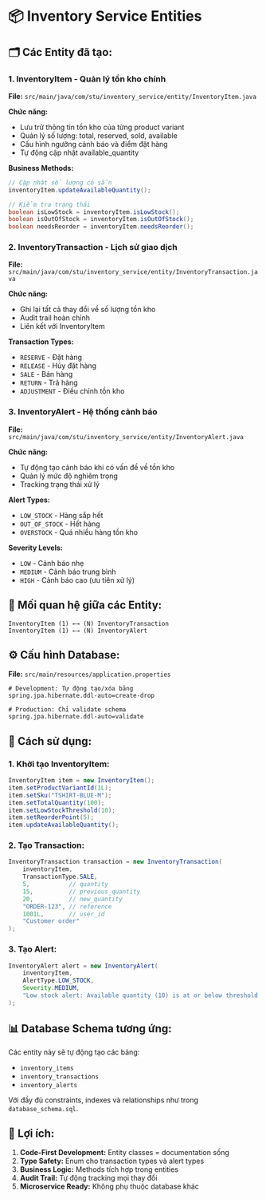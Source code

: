 # 📦 Inventory Service Entities

## 🗂️ **Các Entity đã tạo:**

### 1. **InventoryItem** - Quản lý tồn kho chính
**File:** `src/main/java/com/stu/inventory_service/entity/InventoryItem.java`

**Chức năng:**
- Lưu trữ thông tin tồn kho của từng product variant
- Quản lý số lượng: total, reserved, sold, available
- Cấu hình ngưỡng cảnh báo và điểm đặt hàng
- Tự động cập nhật available_quantity

**Business Methods:**
```java
// Cập nhật số lượng có sẵn
inventoryItem.updateAvailableQuantity();

// Kiểm tra trạng thái
boolean isLowStock = inventoryItem.isLowStock();
boolean isOutOfStock = inventoryItem.isOutOfStock();
boolean needsReorder = inventoryItem.needsReorder();
```

### 2. **InventoryTransaction** - Lịch sử giao dịch
**File:** `src/main/java/com/stu/inventory_service/entity/InventoryTransaction.java`

**Chức năng:**
- Ghi lại tất cả thay đổi về số lượng tồn kho
- Audit trail hoàn chỉnh
- Liên kết với InventoryItem

**Transaction Types:**
- `RESERVE` - Đặt hàng
- `RELEASE` - Hủy đặt hàng  
- `SALE` - Bán hàng
- `RETURN` - Trả hàng
- `ADJUSTMENT` - Điều chỉnh tồn kho

### 3. **InventoryAlert** - Hệ thống cảnh báo
**File:** `src/main/java/com/stu/inventory_service/entity/InventoryAlert.java`

**Chức năng:**
- Tự động tạo cảnh báo khi có vấn đề về tồn kho
- Quản lý mức độ nghiêm trọng
- Tracking trạng thái xử lý

**Alert Types:**
- `LOW_STOCK` - Hàng sắp hết
- `OUT_OF_STOCK` - Hết hàng
- `OVERSTOCK` - Quá nhiều hàng tồn kho

**Severity Levels:**
- `LOW` - Cảnh báo nhẹ
- `MEDIUM` - Cảnh báo trung bình
- `HIGH` - Cảnh báo cao (ưu tiên xử lý)

## 🔗 **Mối quan hệ giữa các Entity:**

```
InventoryItem (1) ←→ (N) InventoryTransaction
InventoryItem (1) ←→ (N) InventoryAlert
```

## ⚙️ **Cấu hình Database:**

**File:** `src/main/resources/application.properties`

```properties
# Development: Tự động tạo/xóa bảng
spring.jpa.hibernate.ddl-auto=create-drop

# Production: Chỉ validate schema
spring.jpa.hibernate.ddl-auto=validate
```

## 🚀 **Cách sử dụng:**

### 1. **Khởi tạo InventoryItem:**
```java
InventoryItem item = new InventoryItem();
item.setProductVariantId(1L);
item.setSku("TSHIRT-BLUE-M");
item.setTotalQuantity(100);
item.setLowStockThreshold(10);
item.setReorderPoint(5);
item.updateAvailableQuantity();
```

### 2. **Tạo Transaction:**
```java
InventoryTransaction transaction = new InventoryTransaction(
    inventoryItem,
    TransactionType.SALE,
    5,           // quantity
    15,          // previous_quantity
    20,          // new_quantity
    "ORDER-123", // reference
    1001L,       // user_id
    "Customer order"
);
```

### 3. **Tạo Alert:**
```java
InventoryAlert alert = new InventoryAlert(
    inventoryItem,
    AlertType.LOW_STOCK,
    Severity.MEDIUM,
    "Low stock alert: Available quantity (10) is at or below threshold (10)"
);
```

## 📊 **Database Schema tương ứng:**

Các entity này sẽ tự động tạo các bảng:
- `inventory_items`
- `inventory_transactions` 
- `inventory_alerts`

Với đầy đủ constraints, indexes và relationships như trong `database_schema.sql`.

## 🎯 **Lợi ích:**

1. **Code-First Development:** Entity classes = documentation sống
2. **Type Safety:** Enum cho transaction types và alert types
3. **Business Logic:** Methods tích hợp trong entities
4. **Audit Trail:** Tự động tracking mọi thay đổi
5. **Microservice Ready:** Không phụ thuộc database khác 